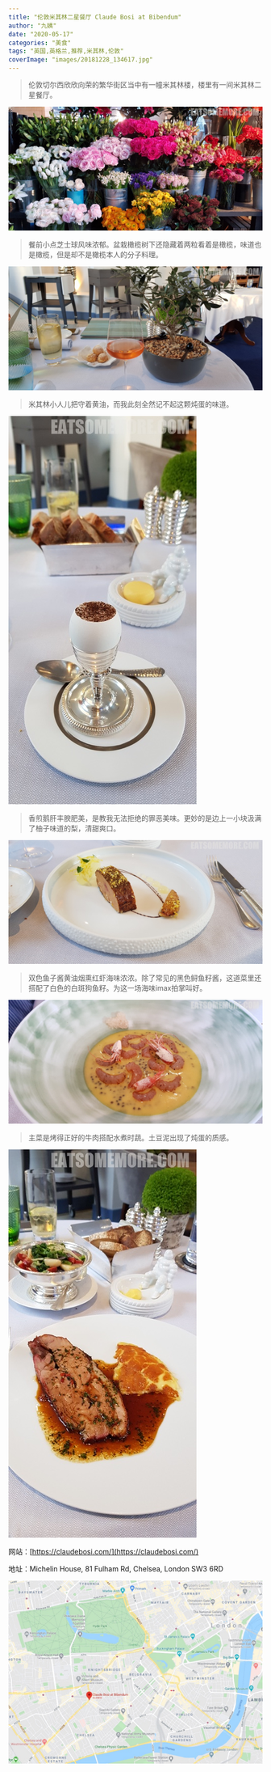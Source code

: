 ```yaml
---
title: "伦敦米其林二星餐厅 Claude Bosi at Bibendum"
author: "九姨"
date: "2020-05-17"
categories: "美食"
tags: "英国,英格兰,推荐,米其林,伦敦"
coverImage: "images/20181228_134617.jpg"
---
```


>伦敦切尔西欣欣向荣的繁华街区当中有一幢米其林楼，楼里有一间米其林二星餐厅。

![Claude Bosi](images/20181228_151219.jpg)

>餐前小点芝士球风味浓郁。盆栽橄榄树下还隐藏着两粒看着是橄榄，味道也是橄榄，但是却不是橄榄本人的分子料理。

![Claude Bosi](images/20181228_134617.jpg)

>米其林小人儿把守着黄油，而我此刻全然记不起这颗炖蛋的味道。

![Claude Bosi](images/20181228_140128.jpg)

>香煎鹅肝丰腴肥美，是教我无法拒绝的罪恶美味。更妙的是边上一小块汲满了柚子味道的梨，清甜爽口。

![Claude Bosi](images/20181228_141108.jpg)

>双色鱼子酱黄油烟熏红虾海味浓浓。除了常见的黑色鲟鱼籽酱，这道菜里还搭配了白色的白斑狗鱼籽。为这一场海味imax拍掌叫好。

![Claude Bosi](images/20181228_141113.jpg)

>主菜是烤得正好的牛肉搭配水煮时蔬。土豆泥出现了炖蛋的质感。

![Claude Bosi](images/20181228_143300.jpg)


网站：[https://claudebosi.com/](https://claudebosi.com/)

地址：Michelin House, 81 Fulham Rd, Chelsea, London SW3 6RD

![Claude Bosi](images/claudebosi.jpg)
